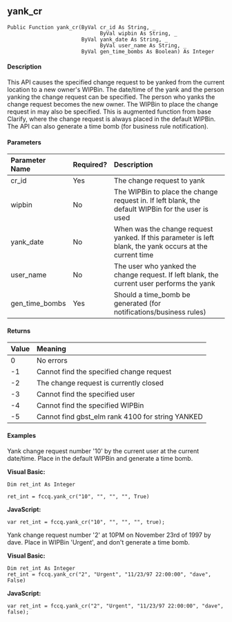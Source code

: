 yank_cr
-------

```
Public Function yank_cr(ByVal cr_id As String, _
            			      ByVal wipbin As String, _
                        ByVal yank_date As String, _
            			      ByVal user_name As String, _
                        ByVal gen_time_bombs As Boolean) As Integer
```

#### Description

This API causes the specified change request to be yanked from the current location to a new owner's WIPBin. The date/time of the yank and the person yanking the change request can be specified. The person who yanks the change request becomes the new owner. The WIPBin to place the change request in may also be specified. This is augmented function from base Clarify, where the change request is always placed in the default WIPBin. The API can also generate a time bomb (for business rule notification).

#### Parameters

| Parameter Name | Required? | Description |
|:--- |:--- |:--- |
| cr_id | Yes | The change request to yank |
| wipbin | No | The WIPBin to place the change request in. If left blank, the default WIPBin for the user is used |
| yank_date | No | When was the change request yanked. If this parameter is left blank, the yank occurs at the current time |
| user_name | No | The user who yanked the change request. If left blank, the current user performs the yank |
| gen_time_bombs | Yes | Should a time_bomb be generated (for notifications/business rules) |

#### Returns

| Value | Meaning |
|:--- |:--- |
| 0 | No errors |
| -1 | Cannot find the specified change request |
| -2 | The change request is currently closed |
| -3 | Cannot find the specified user |
| -4 | Cannot find the specified WIPBin |
| -5 | Cannot find gbst_elm rank 4100 for string YANKED |

#### Examples

Yank change request number '10' by the current user at the current date/time. Place in the default WIPBin and generate a time bomb.

**Visual Basic:**
```
Dim ret_int As Integer

ret_int = fccq.yank_cr("10", "", "", "", True)
```

**JavaScript:**
```
var ret_int = fccq.yank_cr("10", "", "", "", true);
```

Yank change request number '2' at 10PM on November 23rd of 1997 by dave. Place in WIPBin 'Urgent', and don't generate a time bomb.

**Visual Basic:**
```
Dim ret_int As Integer
ret_int = fccq.yank_cr("2", "Urgent", "11/23/97 22:00:00", "dave", False)
```

**JavaScript:**
```
var ret_int = fccq.yank_cr("2", "Urgent", "11/23/97 22:00:00", "dave", false);
```

